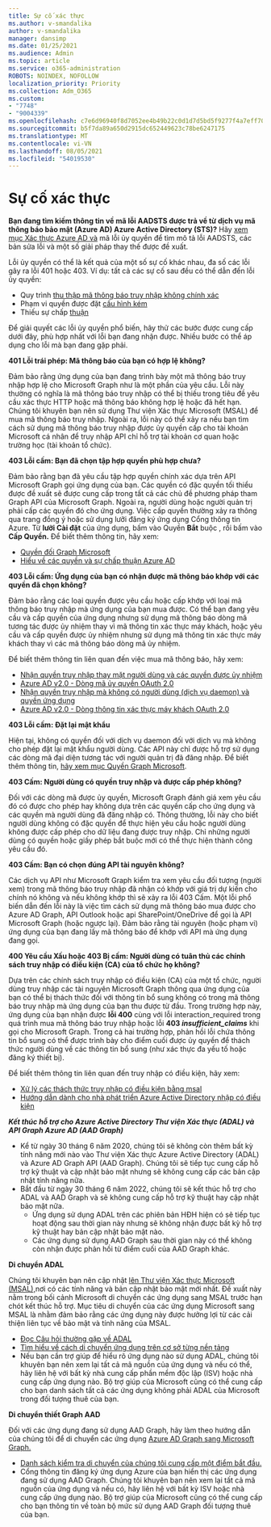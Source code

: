 ```yaml
---
title: Sự cố xác thực
ms.author: v-smandalika
author: v-smandalika
manager: dansimp
ms.date: 01/25/2021
ms.audience: Admin
ms.topic: article
ms.service: o365-administration
ROBOTS: NOINDEX, NOFOLLOW
localization_priority: Priority
ms.collection: Adm_O365
ms.custom:
- "7748"
- "9004339"
ms.openlocfilehash: c7e6d96940f8d7052ee4b49b22c0d1d7d5bd5f9277f4a7eff709def1da2e13af
ms.sourcegitcommit: b5f7da89a650d2915dc652449623c78be6247175
ms.translationtype: MT
ms.contentlocale: vi-VN
ms.lasthandoff: 08/05/2021
ms.locfileid: "54019530"
---
```

# <a name="authentication-issues"></a>Sự cố xác thực

**Bạn đang tìm kiếm thông tin về mã lỗi AADSTS được trả về từ dịch vụ mã thông báo bảo mật (Azure AD) Azure Active Directory (STS)?** Hãy [xem mục Xác thực Azure AD và](https://docs.microsoft.com/azure/active-directory/develop/reference-aadsts-error-codes) mã lỗi ủy quyền để tìm mô tả lỗi AADSTS, các bản sửa lỗi và một số giải pháp thay thế được đề xuất.

Lỗi ủy quyền có thể là kết quả của một số sự cố khác nhau, đa số các lỗi gây ra lỗi 401 hoặc 403. Ví dụ: tất cả các sự cố sau đều có thể dẫn đến lỗi ủy quyền:

- Quy trình [thu thập mã thông báo truy nhập không chính xác](https://docs.microsoft.com/azure/active-directory/develop/authentication-vs-authorization) 
- Phạm vi quyền được đặt [cấu hình kém](https://docs.microsoft.com/azure/active-directory/develop/v2-permissions-and-consent) 
- Thiếu sự chấp [thuận](https://docs.microsoft.com/azure/active-directory/develop/howto-convert-app-to-be-multi-tenant#understanding-user-and-admin-consent)

Để giải quyết các lỗi ủy quyền phổ biến, hãy thử các bước được cung cấp dưới đây, phù hợp nhất với lỗi bạn đang nhận được. Nhiều bước có thể áp dụng cho lỗi mà bạn đang gặp phải.

**401 Lỗi trái phép: Mã thông báo của bạn có hợp lệ không?**

Đảm bảo rằng ứng dụng của bạn đang trình bày một mã thông báo truy nhập hợp lệ cho Microsoft Graph như là một phần của yêu cầu. Lỗi này thường có nghĩa là mã thông báo truy nhập có thể bị thiếu trong tiêu đề yêu cầu xác thực HTTP hoặc mã thông báo không hợp lệ hoặc đã hết hạn. Chúng tôi khuyên bạn nên sử dụng Thư viện Xác thực Microsoft (MSAL) để mua mã thông báo truy nhập. Ngoài ra, lỗi này có thể xảy ra nếu bạn tìm cách sử dụng mã thông báo truy nhập được ủy quyền cấp cho tài khoản Microsoft cá nhân để truy nhập API chỉ hỗ trợ tài khoản cơ quan hoặc trường học (tài khoản tổ chức).

**403 Lỗi cấm: Bạn đã chọn tập hợp quyền phù hợp chưa?**

Đảm bảo rằng bạn đã yêu cầu tập hợp quyền chính xác dựa trên API Microsoft Graph gọi ứng dụng của bạn. Các quyền có đặc quyền tối thiểu được đề xuất sẽ được cung cấp trong tất cả các chủ đề phương pháp tham Graph API của Microsoft Graph. Ngoài ra, người dùng hoặc người quản trị phải cấp các quyền đó cho ứng dụng. Việc cấp quyền thường xảy ra thông qua trang đồng ý hoặc sử dụng lưỡi đăng ký ứng dụng Cổng thông tin Azure. Từ **lưỡi Cài đặt** của ứng dụng, bấm vào Quyền **Bắt** buộc , rồi bấm vào **Cấp Quyền.** Để biết thêm thông tin, hãy xem:

- [Quyền đối Graph Microsoft](https://docs.microsoft.com/graph/permissions-reference) 
- [Hiểu về các quyền và sự chấp thuận Azure AD](https://docs.microsoft.com/azure/active-directory/develop/v2-permissions-and-consent)

**403 Lỗi cấm: Ứng dụng của bạn có nhận được mã thông báo khớp với các quyền đã chọn không?**

Đảm bảo rằng các loại quyền được yêu cầu hoặc cấp khớp với loại mã thông báo truy nhập mà ứng dụng của bạn mua được. Có thể bạn đang yêu cầu và cấp quyền của ứng dụng nhưng sử dụng mã thông báo dòng mã tương tác được ủy nhiệm thay vì mã thông tin xác thực máy khách, hoặc yêu cầu và cấp quyền được ủy nhiệm nhưng sử dụng mã thông tin xác thực máy khách thay vì các mã thông báo dòng mã ủy nhiệm.

Để biết thêm thông tin liên quan đến việc mua mã thông báo, hãy xem:

- [Nhận quyền truy nhập thay mặt người dùng và các quyền được ủy nhiệm](https://docs.microsoft.com/graph/auth-v2-user) 
- [Azure AD v2.0 - Dòng mã ủy quyền OAuth 2.0](https://docs.microsoft.com/azure/active-directory/develop/v2-oauth2-auth-code-flow) 
- [Nhận quyền truy nhập mà không có người dùng (dịch vụ daemon) và quyền ứng dụng](https://docs.microsoft.com/graph/auth-v2-service) 
- [Azure AD v2.0 - Dòng thông tin xác thực máy khách OAuth 2.0](https://docs.microsoft.com/azure/active-directory/develop/v2-oauth2-client-creds-grant-flow)

**403 Lỗi cấm: Đặt lại mật khẩu**

Hiện tại, không có quyền đối với dịch vụ daemon đối với dịch vụ mà không cho phép đặt lại mật khẩu người dùng. Các API này chỉ được hỗ trợ sử dụng các dòng mã đại diện tương tác với người quản trị đã đăng nhập. Để biết thêm thông tin, [hãy xem mục Quyền Graph Microsoft](https://docs.microsoft.com/graph/permissions-reference).

**403 Cấm: Người dùng có quyền truy nhập và được cấp phép không?**

Đối với các dòng mã được ủy quyền, Microsoft Graph đánh giá xem yêu cầu đó có được cho phép hay không dựa trên các quyền cấp cho ứng dụng và các quyền mà người dùng đã đăng nhập có. Thông thường, lỗi này cho biết người dùng  không có đặc quyền để thực hiện yêu cầu hoặc người dùng không được cấp phép cho dữ liệu đang được truy nhập. Chỉ những người dùng có quyền hoặc giấy phép bắt buộc mới có thể thực hiện thành công yêu cầu đó.

**403 Cấm: Bạn có chọn đúng API tài nguyên không?**

Các dịch vụ API như Microsoft  Graph kiểm tra xem yêu cầu đối tượng (người xem) trong mã thông báo truy nhập đã nhận có khớp với giá trị dự kiến cho chính nó không và nếu không khớp thì sẽ xảy ra lỗi 403 Cấm. Một lỗi phổ biến dẫn đến lỗi này là việc tìm cách sử dụng mã thông báo mua được cho Azure AD Graph, API Outlook hoặc api SharePoint/OneDrive để gọi là API Microsoft Graph (hoặc ngược lại). Đảm bảo rằng tài nguyên (hoặc phạm vi) ứng dụng của bạn đang lấy mã thông báo để khớp với API mà ứng dụng đang gọi.

**400 Yêu cầu Xấu hoặc 403 Bị cấm: Người dùng có tuân thủ các chính sách truy nhập có điều kiện (CA) của tổ chức họ không?**

Dựa trên các chính sách truy nhập có điều kiện (CA) của một tổ chức, người dùng truy nhập các tài nguyên Microsoft Graph thông qua ứng dụng của bạn có thể bị thách thức đối với thông tin bổ sung không có trong mã thông báo truy nhập mà ứng dụng của bạn thu được từ đầu. Trong trường hợp này, ứng dụng của bạn nhận được **lỗi 400** cùng với lỗi interaction_required trong quá trình mua mã thông báo truy nhập hoặc lỗi **403 *insufficient_claims*** khi gọi cho Microsoft Graph. Trong cả hai trường hợp, phản hồi lỗi chứa thông tin bổ sung có thể được trình bày cho điểm cuối được ủy quyền để thách thức người dùng về các thông tin bổ sung (như xác thực đa yếu tố hoặc đăng ký thiết bị).

Để biết thêm thông tin liên quan đến truy nhập có điều kiện, hãy xem:

- [Xử lý các thách thức truy nhập có điều kiện bằng msal](https://docs.microsoft.com/azure/active-directory/develop/msal-error-handling-dotnet#conditional-access-and-claims-challenges) 
- [Hướng dẫn dành cho nhà phát triển Azure Active Directory nhập có điều kiện](https://docs.microsoft.com/azure/active-directory/develop/v2-conditional-access-dev-guide)

***Kết thúc hỗ trợ cho Azure Active Directory Thư viện Xác thực (ADAL) và API Graph Azure AD (AAD Graph)***

- Kể từ ngày 30 tháng 6 năm 2020, chúng tôi sẽ không còn thêm bất kỳ tính năng mới nào vào Thư viện Xác thực Azure Active Directory (ADAL) và Azure AD Graph API (AAD Graph). Chúng tôi sẽ tiếp tục cung cấp hỗ trợ kỹ thuật và cập nhật bảo mật nhưng sẽ không cung cấp các bản cập nhật tính năng nữa.
- Bắt đầu từ ngày 30 tháng 6 năm 2022, chúng tôi sẽ kết thúc hỗ trợ cho ADAL và AAD Graph và sẽ không cung cấp hỗ trợ kỹ thuật hay cập nhật bảo mật nữa.
    - Ứng dụng sử dụng ADAL trên các phiên bản HĐH hiện có sẽ tiếp tục hoạt động sau thời gian này nhưng sẽ không nhận được bất kỳ hỗ trợ kỹ thuật hay bản cập nhật bảo mật nào.
    - Các ứng dụng sử dụng AAD Graph sau thời gian này có thể không còn nhận được phản hồi từ điểm cuối của AAD Graph khác.

**Di chuyển ADAL**

Chúng tôi khuyên bạn nên cập nhật [lên Thư viện Xác thực Microsoft (MSAL),](https://docs.microsoft.com/azure/active-directory/develop/v2-overview)nơi có các tính năng và bản cập nhật bảo mật mới nhất. Đề xuất này nằm trong bối cảnh Microsoft di chuyển các ứng dụng sang MSAL trước hạn chót kết thúc hỗ trợ. Mục tiêu di chuyển của các ứng dụng Microsoft sang MSAL là nhằm đảm bảo rằng các ứng dụng này được hưởng lợi từ các cải thiện liên tục về bảo mật và tính năng của MSAL.

- [Đọc Câu hỏi thường gặp về ADAL](https://docs.microsoft.com/azure/active-directory/develop/msal-migration#frequently-asked-questions-faq) 
- [Tìm hiểu về cách di chuyển ứng dụng trên cơ sở từng nền tảng](https://docs.microsoft.com/azure/active-directory/develop/msal-migration#frequently-asked-questions-faq) 
- Nếu bạn cần trợ giúp để hiểu rõ ứng dụng nào sử dụng ADAL, chúng tôi khuyên bạn nên xem lại tất cả mã nguồn của ứng dụng và nếu có thể, hãy liên hệ với bất kỳ nhà cung cấp phần mềm độc lập (ISV) hoặc nhà cung cấp ứng dụng nào. Bộ trợ giúp của Microsoft cũng có thể cung cấp cho bạn danh sách tất cả các ứng dụng không phải ADAL của Microsoft trong đối tượng thuê của bạn.

**Di chuyển thiết Graph AAD**

Đối với các ứng dụng đang sử dụng AAD Graph, hãy làm theo hướng dẫn của chúng tôi để di chuyển các ứng dụng [Azure AD Graph sang Microsoft Graph.](https://docs.microsoft.com/graph/migrate-azure-ad-graph-planning-checklist?view=graph-rest-1.0&preserve-view=true)

- [Danh sách kiểm tra di chuyển của chúng tôi cung cấp một điểm bắt đầu.](https://docs.microsoft.com/graph/migrate-azure-ad-graph-planning-checklist) 
- Cổng thông tin đăng ký ứng dụng Azure của bạn hiển thị các ứng dụng đang sử dụng AAD Graph. Chúng tôi khuyên bạn nên xem lại tất cả mã nguồn của ứng dụng và nếu có, hãy liên hệ với bất kỳ ISV hoặc nhà cung cấp ứng dụng nào. Bộ trợ giúp của Microsoft cũng có thể cung cấp cho bạn thông tin về toàn bộ mức sử dụng AAD Graph đối tượng thuê của bạn.

 










